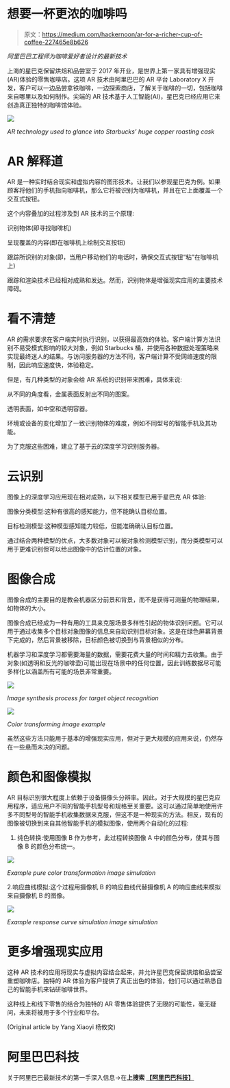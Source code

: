 # 想要一杯更浓的咖啡吗

> 原文：<https://medium.com/hackernoon/ar-for-a-richer-cup-of-coffee-227465e8b626>

*阿里巴巴工程师为咖啡爱好者设计的最新技术*

上海的星巴克保留烘焙和品尝室于 2017 年开业，是世界上第一家具有增强现实(AR)体验的零售咖啡店。这项 AR 技术由阿里巴巴的 AR 平台 Laboratory X 开发，客户可以一边品尝拿铁咖啡，一边探索商店，了解关于咖啡的一切，包括咖啡来自哪里以及如何制作。尖端的 AR 技术基于人工智能(AI)，星巴克已经应用它来创造真正独特的咖啡馆体验。

![](img/3416ab0c04dac621caa7b626da7fdd5d.png)

*AR technology used to glance into Starbucks’ huge copper roasting cask*

# AR 解释道

AR 是一种实时结合现实和虚拟内容的图形技术。让我们以参观星巴克为例。如果顾客将他们的手机指向咖啡机，那么它将被识别为咖啡机，并且在它上面覆盖一个交互式按钮。

这个内容叠加的过程涉及到 AR 技术的三个原理:

识别物体(即寻找咖啡机)

呈现覆盖的内容(即在咖啡机上绘制交互按钮)

跟踪所识别的对象(即，当用户移动他们的电话时，确保交互式按钮“粘”在咖啡机上)

跟踪和渲染技术已经相对成熟和发达。然而，识别物体是增强现实应用的主要技术障碍。

# 看不清楚

AR 的需求要求在客户端实时执行识别，以获得最高效的体验。客户端计算方法识别不易受模式影响的较大对象，例如 Starbucks 桶，并使用各种数据处理策略来实现最终迷人的结果。与访问服务器的方法不同，客户端计算不受网络速度的限制，因此响应速度快，体验稳定。

但是，有几种类型的对象会给 AR 系统的识别带来困难，具体来说:

从不同的角度看，金属表面反射出不同的图案。

透明表面，如中空和透明容器。

环境或设备的变化增加了一致识别物体的难度，例如不同型号的智能手机及其功能。

为了克服这些困难，建立了基于云的深度学习识别服务器。

# 云识别

图像上的深度学习应用现在相对成熟，以下相关模型已用于星巴克 AR 体验:

图像分类模型:这种有很高的感知能力，但不能确认目标位置。

目标检测模型:这种模型感知能力较低，但能准确确认目标位置。

通过结合两种模型的优点，大多数对象可以被对象检测模型识别，而分类模型可以用于更难识别但可以给出图像中的估计位置的对象。

# 图像合成

图像合成的主要目的是教会机器区分前景和背景，而不是获得可测量的物理结果，如物体的大小。

图像合成已经成为一种有用的工具来克服场景多样性引起的物体识别问题。它可以用于通过收集多个目标对象图像的信息来自动识别目标对象。这是在绿色屏幕背景下完成的，然后背景被移除，目标颜色被切换到与背景相似的分布。

机器学习和深度学习都需要海量的数据，需要花费大量的时间和精力去收集。由于对象(如透明和反光的咖啡壶)可能出现在场景中的任何位置，因此训练数据尽可能多样化以涵盖所有可能的场景非常重要。

![](img/d4b6676eba50d3faec37665c5d587ddc.png)

*Image synthesis process for target object recognition*

![](img/677b7b5be967301884f654edccbfb7ed.png)

*Color transforming image example*

虽然这些方法只能用于基本的增强现实应用，但对于更大规模的应用来说，仍然存在一些悬而未决的问题。

# 颜色和图像模拟

AR 目标识别很大程度上依赖于设备摄像头分辨率。因此，对于大规模的星巴克应用程序，适应用户不同的智能手机型号和规格至关重要。这可以通过简单地使用许多不同型号的智能手机收集数据来克服，但这不是一种现实的方法。相反，现有的图像被切换到来自其他智能手机的模拟图像，使用两个自动化的过程:

1.  纯色转换:使用图像 B 作为参考，此过程转换图像 A 中的颜色分布，使其与图像 B 的颜色分布统一。

![](img/bfdc045060c9b0ed3182b4599d84611d.png)

*Example pure color transformation image simulation*

2.响应曲线模拟:这个过程用摄像机 B 的响应曲线代替摄像机 A 的响应曲线来模拟来自摄像机 B 的图像。

![](img/152fc53f7634e17a40ba7190a96e72f9.png)

*Example response curve simulation image simulation*

# 更多增强现实应用

这种 AR 技术的应用将现实与虚拟内容结合起来，并允许星巴克保留烘焙和品尝室重塑咖啡店。独特的 AR 体验为客户提供了真正出色的体验，他们可以通过熟悉自己的智能手机来钻研咖啡世界。

这种线上和线下零售的结合为独特的 AR 零售体验提供了无限的可能性，毫无疑问，未来将被用于多个行业和平台。

(Original article by Yang Xiaoyi 杨攸奕)

# 阿里巴巴科技

关于阿里巴巴最新技术的第一手深入信息→在**上搜索 [**【阿里巴巴科技】**](http://www.facebook.com/AlibabaTechnology)**